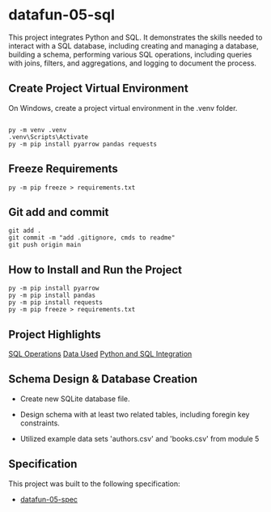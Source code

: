 # datafun-05-sql

This project integrates Python and SQL. It demonstrates the skills needed to interact with a SQL database, including creating and managing a database, building a schema, performing various SQL operations, including queries with joins, filters, and aggregations, and logging to document the process. 

## Create Project Virtual Environment

On Windows, create a project virtual environment in the .venv folder. 

```shell

py -m venv .venv
.venv\Scripts\Activate
py -m pip install pyarrow pandas requests

```
## Freeze Requirements

```shell
py -m pip freeze > requirements.txt
```

## Git add and commit 

```shell
git add .
git commit -m "add .gitignore, cmds to readme"
git push origin main
```

## How to Install and Run the Project

```shell
py -m pip install pyarrow
py -m pip install pandas
py -m pip install requests
py -m pip freeze > requirements.txt
```

## Project Highlights
[SQL Operations](https://github.com/SMStclair/datafun-05-sql/tree/main/sql)
[Data Used](https://github.com/SMStclair/datafun-05-sql/tree/main/data)
[Python and SQL Integration](https://github.com/SMStclair/datafun-05-sql/blob/main/seanstclair_sql.py)

## Schema Design & Database Creation
 - Create new SQLite database file.

 - Design schema with at least two related tables, including foregin key constraints.
 - Utilized example data sets 'authors.csv' and 'books.csv' from module 5
 
## Specification

This project was built to the following specification:

- [datafun-05-spec](https://github.com/denisecase/datafun-05-spec)